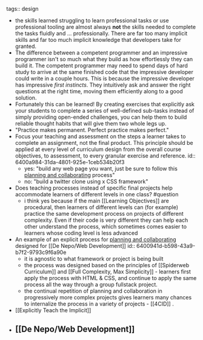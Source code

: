 tags:: design

- the skills learned struggling to learn professional tasks or use professional tooling are almost always **__not__** the skills needed to complete the tasks fluidly and ... professionally.   There are far too many implicit skills and far too much implicit knowledge that developers take for granted.
- The difference between a competent programmer and an impressive programmer isn't so much what they build as how effortlessly they can build it. The competent programmer may need to spend days of hard study to arrive at the same finished code that the impressive developer could write in a couple hours.  This is because the impressive developer has impressive *_first instincts_*.  They intuitively ask and answer the right questions at the right time, moving them efficiently along to a good solution.
- Fortunately this can be learned!  By creating exercises that explicitly ask your students to complete a series of well-defined sub-tasks instead of simply providing open-ended challenges, you can help them to build reliable thought habits that will give them two whole legs up.
- "Practice makes permanent. Perfect practice makes perfect."
- Focus your teaching and assessment on the steps a learner takes to complete an assignment, not the final product.  This principle should be applied at every level of curriculum design from the overall course objectives, to assessment, to every granular exercise and reference.
  id:: 6400a984-31da-4801-925e-1ceb534b20f3
	- yes: "build any web page you want, just be sure to follow this [planning and collaborating](https://github.com/DeNepo/planning-and-collaborating) process"
	- no: "build a twitter clone using x CSS framework"
- Does teaching processes instead of specific final projects help accommodate learners of different levels in one class? #question
	- i think yes because if the main [[Learning Objectives]] are procedural, then learners of different levels can (for example) practice the same development process on projects of different complexity.  Even if their code is very different they can help each other understand the process, which sometimes comes easier to learners whose coding level is less advanced
- An example of an explicit process for [planning and collaborating](https://github.com/DeNepo/planning-and-collaborating) designed for [[De Nepo/Web Development]]
  id:: 6400941d-b598-43a9-b7f2-9793c9f6a90e
	- it is agnostic to what framework or project is being built
	- the process was designed based on the principles of [[Spiderweb Curriculum]] and [[Full Complexity, Max Simplicity]] - learners first apply the process with HTML & CSS, and continue to apply the same process all the way through a group fullstack project.
	- the continual repetition of planning and collaboration in progressively more complex projects gives learners many chances to internalize the process in a variety of projects - [[4CID]] .
- [[Explicitly Teach the Implicit]]
- [[De Nepo/Web Development]]
	-